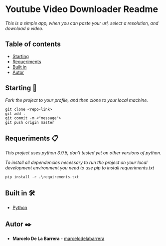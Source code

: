 # Youtube Video Downloader Readme

_This is a simple app, when you can paste your url, select a resolution, and download a video._

## Table of contents
- [Starting](#starting-)
- [Requeriments](#requeriments-)
- [Built in](#built-in-%EF%B8%8F)
- [Autor](#autor-%EF%B8%8F)

## Starting 🚀

_Fork the project to your profile, and then clone to your local machine._

```
git clone <repo-link>
git add .
git commit -m <"message">
git push origin master
```

## Requeriments 📋

_This project uses python 3.9.5, don't tested yet on other versions of python._

_To install all dependencies necessary to run the project on your local development environment you need to use pip to install requeriments.txt_

```
pip install -r .\requirements.txt
```

## Built in 🛠️

- [Python](https://www.python.org/)


## Autor ✒️

- **Marcelo De La Barrera** - [marcelodelabarrera](https://github.com/marcelodelabarrera)
